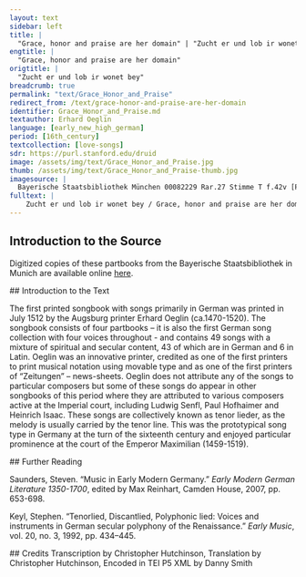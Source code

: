 ```yaml
---
layout: text
sidebar: left
title: |
  "Grace, honor and praise are her domain" | "Zucht er und lob ir wonet bey"
engtitle: |
  "Grace, honor and praise are her domain"
origtitle: |
  "Zucht er und lob ir wonet bey"
breadcrumb: true
permalink: "text/Grace_Honor_and_Praise"
redirect_from: /text/grace-honor-and-praise-are-her-domain
identifier: Grace_Honor_and_Praise.md
textauthor: Erhard Oeglin
language: [early_new_high_german]
period: [16th_century]
textcollection: [love-songs]
sdr: https://purl.stanford.edu/druid 
image: /assets/img/text/Grace_Honor_and_Praise.jpg
thumb: /assets/img/text/Grace_Honor_and_Praise-thumb.jpg
imagesource: |
  Bayerische Staatsbibliothek München 00082229 Rar.27 Stimme T f.42v [Public Domain]
fulltext: |
    Zucht er und lob ir wonet bey / Grace, honor and praise are her domain; gantz frey on alle rey / To my free will, will no regret, bin ich verphlicht zw dienen ir / I am bound to serve her. Sy hat fürwar das feinst geperd / Truly, she has the finest bearing; beschwert und höchlich mert / sich hertzlich klag und sentlich gir / a heartful lament and yearning desire have afflicted me and grown immensely seyd ich nu waiß zůkünnftig nat / Since I found out there was trouble ahead, kayn rat / auff erd mich hellfen mag / no earthly counsel can help me. es ist am tag / The days is here; er hör mein klag / hear my lament die ich stätz trag / which I must always bear; thů gnad mein glück ee ich verzag. have mercy, oh, my fortune, before I abandon hope. Recht als ayn wild kayn vernunft hab / Just as a wild animal has no reason, gar ab / just as if mein schatz und hab durch schaydens gwalt verlassen wirt / I were bereaved of my treasure and wealth by the power of separation. dardurch mein kranks und schwyrigs heetz /  Because of this, my sick and wounded heart fell, on scherrtz / unsäglich schmertz / in unspeakable anguish mit seüfftzen vil im ellendt fyrt / and with a groan, into misery, I kid you not! ich glaub kain frewd sey mir beschert / I don’t think I’ll be granted any joy, verkert / sich nicht mein schmertzlich wee / unless my anguished torment changes course; wie ichs nů dee / however I turn, gee oder stee / walk or stand, gleych wye der schnee / ich armer bůb im layd vergee. I, poor lad, will vanish with sorrow, just like the snow. Ich laß in reden was er will / I’ll let him say what he wants; in still / secretly mich trübt so vill / sein hertzlich layd mer dan ich klag / his heartfelt pain saddens me, more than I express: mir was vornye mein hertz so wunnd / My heart has never felt so wounded. die stund / ist mir wol kund / I’m well aware of what the bell tolls for; mein schwere peyn dye ich stätz trag / of the great pain which I must always endure. glück durch dein hillff not wurd gewend / behend / Fortune, with your help, trouble could be deftly averted, so ver er selber wult / insofar as he wants it. mein gross unschult / durch mein gedult / wenden in hult / hyllff schyr mein glück Help me, oh my fortune to turn, with my patience my great innocence into favor; thue was ich sult. to do what I ought to do. Schaffen nit vil ir süsse wort / Her sweet words don’t achieve much; zů hort und ser betort / ist in mir mein hertz můt und syn / my heart, spirit and mind are too hardened and have been played the fool; ir gunst tet sich offt verkeren / her favor often changed; eren / alpot meren / will ich ir pryß wo ich nur bin / her favor often changed; I will honor and keep praising her, wherever I am and wherever I go; und far dahyn ellendiklich / schayd ich / in disem jamerstall / I walk away miserably when I leave her in this vale of tears; anxiety brings misfortune. dy wellt ist hol / The world is hollow und untrew vol / and full of betrayal ich wayß nit wie ichs versten sol. I don’t know how I’m supposed to understand it.  Thüe was ich wil so ist mein gunst / Whatever I do, my favor is in vain; umb sunst / dye grosse prünst / der trewen lieb myet mich schwerlich / the great ardor of faithful love torments me grievously; mir gschicht unrecht bey meinem aydt / I’m being wronged, I swear! mein zeyt / on alle freyt / I have to pass the time with no joy; vertreiben můß den lon hab ich / that’s my reward. mein allte trew bedenck gsell pass / Sweetheart, think hard about how faithful I have always been, und lass mich bleyben ewig dein / and let me remain yours forevermore; in güet erschein / come to me in good cheer, vertreib mein peyn / take away my pain und laß mich sein / and let me be bevolhen dyr erbarmb dich mein. bound to you: have mercy on me! Ja fraw dein red mein hertz vast yebt / Yes, my lady, your words move my heart deeply; nw liebt / und unmass tryebt / dein tugend groß mich armen brůder / now your virtue beguiles and [at the same time] saddens, me, poor brother that I am, without measure. du waist das ich an argen won / lieb hon /  You know that I love you and trust you, dich hösten kron / und stätz bewar dein zucht und er / my dearest treasure, and always maintain your favor and grace: dan all mein frewd in ewr giet / For all my joy lies in your goodness. ich pitt / I ask verstet mich ewen recht / and understand me right: ich bin gantz schlecht / I'm being completely honest; darum an secht / so look at me, getrewen knecht / your faithful servant, und uns bayde nit weitter schwecht. and don’t weaken us both anymore. Nicht lass mich gen dir verhetzen / letzen / auch nit setzen / Don’t let me defy you or stand in your way, kan mich von dir kayns menschen list / no human deception can take me away from you. ach werden glück erbarmb dich mein / Oh, dear fortune, have mercy on me; vereyn solch schwere pein / alleviate this grievous pain durch deine gůt als frumb du bist / with your goodness, for you are gracious. o mein hertz aller liebster gsell / Oh, my heart’s dearest companion, ich stell / I place mein trost und hayl in dich / I place my comfort and salvation in your hands; ich mayns treylich \ mein lieb an sich \ bit hertziklich \ I mean it in good faith;  I ask you from the bottom of my heart, see my devotion: deyn aygen bin glaub sicherlich. I am yours for sure, believe me.                     
--- 
```

## Introduction to the Source 
<p>Digitized copies of these partbooks from the Bayerische Staatsbibliothek in Munich are available online <a href="https://stimmbuecher.digitale-sammlungen.de//view?id=bsb00082229">here</a>.</p>
## Introduction to the Text 
<p>The first printed songbook with songs primarily in German was printed in July 1512 by the Augsburg printer Erhard Oeglin (ca.1470-1520). The songbook consists of four partbooks – it is also the first German song collection with four voices throughout - and contains 49 songs with a mixture of spiritual and secular content, 43 of which are in German and 6 in Latin. Oeglin was an innovative printer, credited as one of the first printers to print musical notation using movable type and as one of the first printers of “Zeitungen” – news-sheets. Oeglin does not attribute any of the songs to particular composers but some of these songs do appear in other songbooks of this period where they are attributed to various composers active at the Imperial court, including Ludwig Senfl, Paul Hofhaimer and Heinrich Isaac. These songs are collectively known as tenor lieder, as the melody is usually carried by the tenor line. This was the prototypical song type in Germany at the turn of the sixteenth century and enjoyed particular prominence at the court of the Emperor Maximilian (1459-1519).</p>
## Further Reading 
<p>Saunders, Steven. “Music in Early Modern Germany.” <em>Early Modern German Literature 1350-1700</em>, edited by Max Reinhart, Camden House, 2007, pp. 653-698.</p> <p>Keyl, Stephen. “Tenorlied, Discantlied, Polyphonic lied: Voices and instruments in German secular polyphony of the Renaissance.” <em>Early Music</em>, vol. 20, no. 3, 1992, pp. 434–445.</p>
## Credits
Transcription by Christopher Hutchinson, Translation by Christopher Hutchinson, Encoded in TEI P5 XML by Danny Smith
